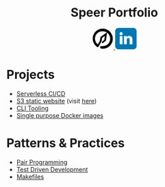 <h1 align="center">Speer Portfolio</h1>
<div align="center">
  <div>
	<a align="left" href="https://speerportfolio.com">
	  <img width="50" src="./projects/website/speerportfolio/public/spear_logo512.png" alt="Speer logo">
	</a>
	<a align="right" href="https://www.linkedin.com/in/kyle-d-speer">
	  <img width="50" src="./projects/website/speerportfolio/src/content/linkedin_logo.svg" alt="LinkedIn Logo" />
	</a>
  </div>
</div>

# Projects
 - [Serverless CI/CD](https://github.com/kspeer825/portfolio/tree/main/projects/#jenkins-cluster)
 - [S3 static website](https://github.com/kspeer825/portfolio/tree/main/projects/#personal-website) (visit [here](https://speerportfolio.com/))
 - [CLI Tooling](https://github.com/kspeer825/portfolio/tree/main/projects/#cli-tooling)
 - [Single purpose Docker images](https://github.com/kspeer825/portfolio/tree/main/projects/#docker-images)

# Patterns & Practices
 - [Pair Programming](https://github.com/kspeer825/portfolio/tree/main/practices/#pair-programming)
 - [Test Driven Development](https://github.com/kspeer825/portfolio/tree/main/practices/#test-driven-development)
 - [Makefiles](https://github.com/kspeer825/portfolio/tree/main/practices/#using-a-makefile)
